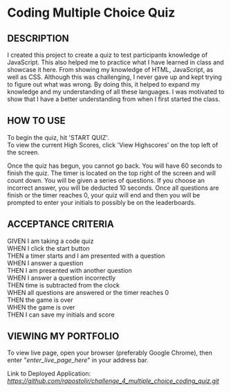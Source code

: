 # Coding Multiple Choice Quiz

## DESCRIPTION
I created this project to create a quiz to test participants knowledge of JavaScript. This also helped me to practice what I have learned in class and showcase it here. From showing my knowledge of HTML, JavaScript, as well as CSS. Although this was challenging, I never gave up and kept trying to figure out what was wrong. By doing this, it helped to expand my knowledge and my understanding of all these languages. I was motivated to show that I have a better understanding from when I first started the class.

## HOW TO USE
To begin the quiz, hit 'START QUIZ'. \
To view the current High Scores, click 'View Highscores' on the top left of the screen.

Once the quiz has begun, you cannot go back. You will have 60 seconds to finish the quiz.
The timer is located on the top right of the screen and will count down. You will be given a series of questions. If you choose an incorrect answer, you will be deducted 10 seconds. Once all questions are finish or the timer reaches 0, your quiz will end and then you will be prompted to enter your initials to possibly be on the leaderboards.


## ACCEPTANCE CRITERIA
GIVEN I am taking a code quiz \
WHEN I click the start button \
THEN a timer starts and I am presented with a question \
WHEN I answer a question \
THEN I am presented with another question \
WHEN I answer a question incorrectly \
THEN time is subtracted from the clock \
WHEN all questions are answered or the timer reaches 0 \
THEN the game is over \
WHEN the game is over \
THEN I can save my initials and score

## VIEWING MY PORTFOLIO
To view live page, open your browser (preferably Google Chrome), then enter "<i>enter_live_page_here</i>" in your address bar.

Link to Deployed Application: <i>https://github.com/rapostoljr/challenge_4_multiple_choice_coding_quiz.git</i>
